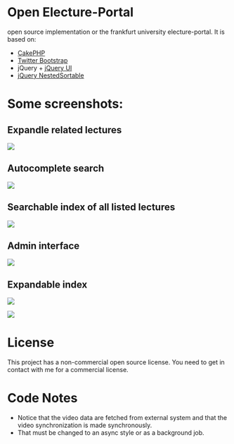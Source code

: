 # Open Electure-Portal

open source implementation or the frankfurt university electure-portal.
It is based on:

* [CakePHP](http://cakephp.org/)
* [Twitter Bootstrap](http://twitter.github.com/bootstrap/)
* jQuery + [jQuery UI](http://jqueryui.com/)
* [jQuery NestedSortable](https://github.com/mjsarfatti/nestedSortable)

# Some screenshots:

## Expandle related lectures

![](https://raw.github.com/srad/open-electure-portal/master/resources/screenshots/2.png)

## Autocomplete search

![](https://raw.github.com/srad/open-electure-portal/master/resources/screenshots/1.png)

## Searchable index of all listed lectures

![](https://raw.github.com/srad/open-electure-portal/master/resources/screenshots/6.png)

## Admin interface

![](https://raw.github.com/srad/open-electure-portal/master/resources/screenshots/3.png)

## Expandable index

![](https://raw.github.com/srad/open-electure-portal/master/resources/screenshots/4.png)

![](https://raw.github.com/srad/open-electure-portal/master/resources/screenshots/5.png)

# License

This project has a non-commercial open source license. You need to get in contact with me for a commercial license.

# Code Notes

* Notice that the video data are fetched from external system and that the video synchronization is made synchronously.
* That must be changed to an async style or as a background job.
